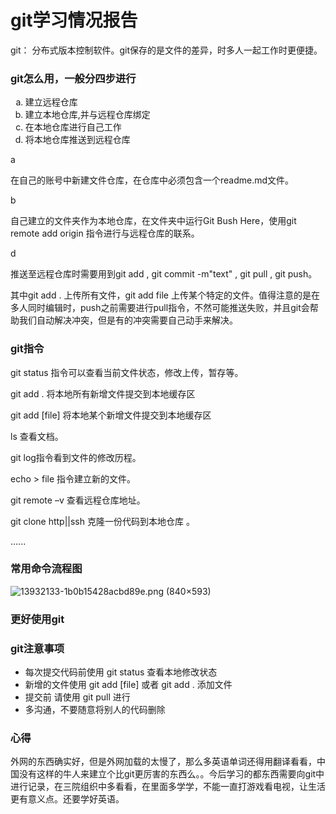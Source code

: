 <h1>   git学习情况报告</h1>

git： 分布式版本控制软件。git保存的是文件的差异，时多人一起工作时更便捷。



<h3>
    git怎么用，一般分四步进行
</h3>
<ol TYPE=a>
    <li>建立远程仓库</li>
    <li>建立本地仓库,并与远程仓库绑定</li>
    <li>在本地仓库进行自己工作</li>
    <li>将本地仓库推送到远程仓库</li>
</ol>

a

在自己的账号中新建文件仓库，在仓库中必须包含一个readme.md文件。

b

自己建立的文件夹作为本地仓库，在文件夹中运行Git Bush Here，使用git remote add origin  <htpps>指令进行与远程仓库的联系。

d

推送至远程仓库时需要用到git add  ,  git commit -m"text" , git pull ,  git push。

其中git add . 上传所有文件，git add file 上传某个特定的文件。值得注意的是在多人同时编辑时，push之前需要进行pull指令，不然可能推送失败，并且git会帮助我们自动解决冲突，但是有的冲突需要自己动手来解决。



<h3>
    git指令
</h3>

git status 指令可以查看当前文件状态，修改上传，暂存等。

git add . 将本地所有新增文件提交到本地缓存区 

git add [file] 将本地某个新增文件提交到本地缓存区

ls 查看文档。

git log指令看到文件的修改历程。

echo > file 指令建立新的文件。

git remote –v  查看远程仓库地址。

git clone http||ssh 克隆一份代码到本地仓库 。

...... 	



<h3>
    常用命令流程图
</h3>



![13932133-1b0b15428acbd89e.png (840×593)](https://upload-images.jianshu.io/upload_images/13932133-1b0b15428acbd89e.png?imageMogr2/auto-orient/strip|imageView2/2/w/840/format/webp)



<h3>
    更好使用git
</h3>









<h3>
    git注意事项</h3>

<ul>
    <li>每次提交代码前使用 git status 查看本地修改状态</li>
    <li>新增的文件使用 git add [file] 或者 git add . 添加文件</li>
    <li>提交前 请使用 git pull 进行</li>
    <li>多沟通，不要随意将别人的代码删除</li>
</ul>

<h3>
    心得
</h3>

​		外网的东西确实好，但是外网加载的太慢了，那么多英语单词还得用翻译看看，中国没有这样的牛人来建立个比git更厉害的东西么。。今后学习的都东西需要向git中进行记录，在三院组织中多看看，在里面多学学，不能一直打游戏看电视，让生活更有意义点。还要学好英语。







